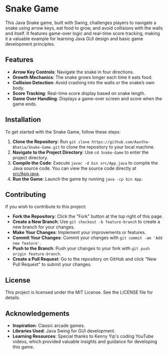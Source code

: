 # Snake Game

This Java Snake game, built with Swing, challenges players to navigate a snake using arrow keys, eat food to grow, and avoid collisions with the walls and itself. It features game-over logic and real-time score tracking, making it a valuable example for learning Java GUI design and basic game development principles.

## Features
- **Arrow Key Controls**: Navigate the snake in four directions.
- **Growth Mechanics**: The snake grows longer each time it eats food.
- **Collision Detection**: Avoid crashing into the walls or the snake’s own body.
- **Score Tracking**: Real-time score display based on snake length.
- **Game Over Handling**: Displays a game-over screen and score when the game ends.

## Installation
To get started with the Snake Game, follow these steps:
1. **Clone the Repository**: Run `git clone https://github.com/Aastha-Bhatia/Snake-Game.git` to clone the repository to your local machine.
2. **Navigate to the Project Directory**: Use `cd Snake-Game` to enter the project directory.
3. **Compile the Code**: Execute `javac -d bin src/App.java` to compile the Java source code. You can view the source code directly at [src/App.java](https://github.com/Aastha-Bhatia/Snake-Game/blob/main/Snake/src/App.java).
4. **Run the Game**: Launch the game by running `java -cp bin App`.

## Contributing
If you wish to contribute to this project:
- **Fork the Repository**: Click the "Fork" button at the top right of this page.
- **Create a New Branch**: Use `git checkout -b feature-branch` to create a new branch for your changes.
- **Make Your Changes**: Implement your improvements or features.
- **Commit Your Changes**: Commit your changes with `git commit -am 'Add new feature'`.
- **Push to the Branch**: Push your changes to your fork with `git push origin feature-branch`.
- **Create a Pull Request**: Go to the repository on GitHub and click "New Pull Request" to submit your changes.

## License
This project is licensed under the MIT License. See the LICENSE file for details.

## Acknowledgements
- **Inspiration**: Classic arcade games.
- **Libraries Used**: Java Swing for GUI development.
- **Learning Resources**: Special thanks to Kenny Yip's coding YouTube videos, which provided valuable insights and guidance for developing this game.
